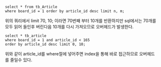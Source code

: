 ```
select * from tb_Article 
where board_id = 1 order by article_id desc limit n, m;
```

위의 쿼리에서 limit 70, 10; 이라면 70번째 부터 10개를 반환하지만 sql에서는 70개를 모두 읽어 들인후 버린다음 10개를 다시 가져오므로 오버헤드가 발생한다.

```
select * tb_article
where board_id = 1 and article_id < 165
order by article_id desc limit 0, 10;
```
위와 같이 article_id를 where절에 넣어주면 index을 통해 바로 접근하므로 오버헤드를 줄일수 있다.

